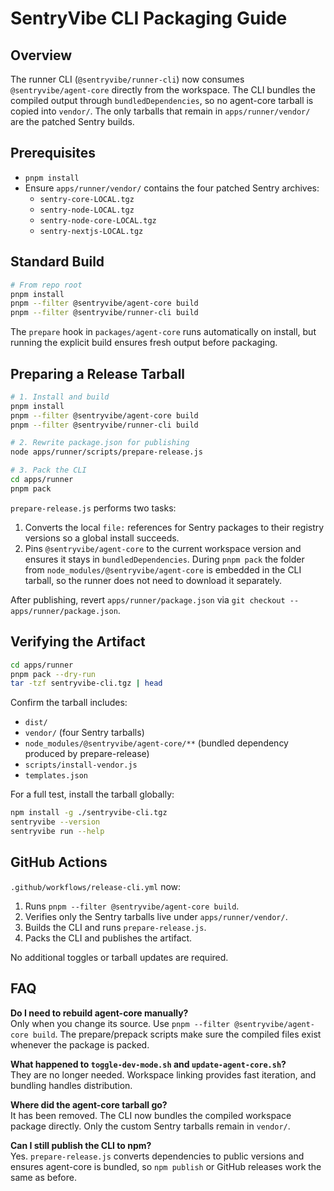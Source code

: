 # SentryVibe CLI Packaging Guide

## Overview

The runner CLI (`@sentryvibe/runner-cli`) now consumes `@sentryvibe/agent-core` directly from the workspace. The CLI bundles the compiled output through `bundledDependencies`, so no agent-core tarball is copied into `vendor/`. The only tarballs that remain in `apps/runner/vendor/` are the patched Sentry builds.

## Prerequisites

- `pnpm install`
- Ensure `apps/runner/vendor/` contains the four patched Sentry archives:
  - `sentry-core-LOCAL.tgz`
  - `sentry-node-LOCAL.tgz`
  - `sentry-node-core-LOCAL.tgz`
  - `sentry-nextjs-LOCAL.tgz`

## Standard Build

```bash
# From repo root
pnpm install
pnpm --filter @sentryvibe/agent-core build
pnpm --filter @sentryvibe/runner-cli build
```

The `prepare` hook in `packages/agent-core` runs automatically on install, but running the explicit build ensures fresh output before packaging.

## Preparing a Release Tarball

```bash
# 1. Install and build
pnpm install
pnpm --filter @sentryvibe/agent-core build
pnpm --filter @sentryvibe/runner-cli build

# 2. Rewrite package.json for publishing
node apps/runner/scripts/prepare-release.js

# 3. Pack the CLI
cd apps/runner
pnpm pack
```

`prepare-release.js` performs two tasks:

1. Converts the local `file:` references for Sentry packages to their registry versions so a global install succeeds.
2. Pins `@sentryvibe/agent-core` to the current workspace version and ensures it stays in `bundledDependencies`. During `pnpm pack` the folder from `node_modules/@sentryvibe/agent-core` is embedded in the CLI tarball, so the runner does not need to download it separately.

After publishing, revert `apps/runner/package.json` via `git checkout -- apps/runner/package.json`.

## Verifying the Artifact

```bash
cd apps/runner
pnpm pack --dry-run
tar -tzf sentryvibe-cli.tgz | head
```

Confirm the tarball includes:

- `dist/`
- `vendor/` (four Sentry tarballs)
- `node_modules/@sentryvibe/agent-core/**` (bundled dependency produced by prepare-release)
- `scripts/install-vendor.js`
- `templates.json`

For a full test, install the tarball globally:

```bash
npm install -g ./sentryvibe-cli.tgz
sentryvibe --version
sentryvibe run --help
```

## GitHub Actions

`.github/workflows/release-cli.yml` now:

1. Runs `pnpm --filter @sentryvibe/agent-core build`.
2. Verifies only the Sentry tarballs live under `apps/runner/vendor/`.
3. Builds the CLI and runs `prepare-release.js`.
4. Packs the CLI and publishes the artifact.

No additional toggles or tarball updates are required.

## FAQ

**Do I need to rebuild agent-core manually?**  
Only when you change its source. Use `pnpm --filter @sentryvibe/agent-core build`. The prepare/prepack scripts make sure the compiled files exist whenever the package is packed.

**What happened to `toggle-dev-mode.sh` and `update-agent-core.sh`?**  
They are no longer needed. Workspace linking provides fast iteration, and bundling handles distribution.

**Where did the agent-core tarball go?**  
It has been removed. The CLI now bundles the compiled workspace package directly. Only the custom Sentry tarballs remain in `vendor/`.

**Can I still publish the CLI to npm?**  
Yes. `prepare-release.js` converts dependencies to public versions and ensures agent-core is bundled, so `npm publish` or GitHub releases work the same as before.
